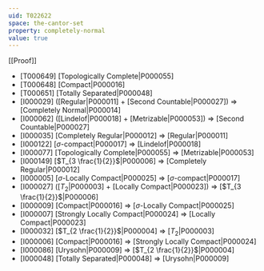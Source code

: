 ```yaml
---
uid: T022622
space: the-cantor-set
property: completely-normal
value: true
---
```

[[Proof]]

* [T000649] [Topologically Complete|P000055]
* [T000648] [Compact|P000016]
* [T000651] [Totally Separated|P000048]
* [I000029] ([Regular|P000011] + [Second Countable|P000027]) => [Completely Normal|P000014]
* [I000062] ([Lindelof|P000018] + [Metrizable|P000053]) => [Second Countable|P000027]
* [I000035] [Completely Regular|P000012] => [Regular|P000011]
* [I000122] [$\sigma$-compact|P000017] => [Lindelof|P000018]
* [I000077] [Topologically Complete|P000055] => [Metrizable|P000053]
* [I000149] [$T_{3 \frac{1}{2}}$|P000006] => [Completely Regular|P000012]
* [I000005] [$\sigma$-Locally Compact|P000025] => [$\sigma$-compact|P000017]
* [I000027] ([$T_2$|P000003] + [Locally Compact|P000023]) => [$T_{3 \frac{1}{2}}$|P000006]
* [I000009] [Compact|P000016] => [$\sigma$-Locally Compact|P000025]
* [I000007] [Strongly Locally Compact|P000024] => [Locally Compact|P000023]
* [I000032] [$T_{2 \frac{1}{2}}$|P000004] => [$T_2$|P000003]
* [I000006] [Compact|P000016] => [Strongly Locally Compact|P000024]
* [I000086] [Urysohn|P000009] => [$T_{2 \frac{1}{2}}$|P000004]
* [I000048] [Totally Separated|P000048] => [Urysohn|P000009]

